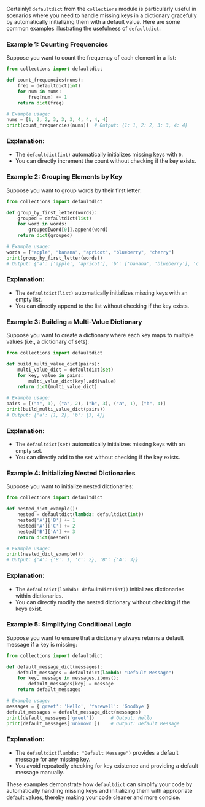 Certainly! `defaultdict` from the `collections` module is particularly useful in scenarios where you need to handle missing keys in a dictionary gracefully by automatically initializing them with a default value. Here are some common examples illustrating the usefulness of `defaultdict`:

### Example 1: Counting Frequencies

Suppose you want to count the frequency of each element in a list:

```python
from collections import defaultdict

def count_frequencies(nums):
    freq = defaultdict(int)
    for num in nums:
        freq[num] += 1
    return dict(freq)

# Example usage:
nums = [1, 2, 2, 3, 3, 3, 4, 4, 4, 4]
print(count_frequencies(nums))  # Output: {1: 1, 2: 2, 3: 3, 4: 4}
```

### Explanation:
- The `defaultdict(int)` automatically initializes missing keys with `0`.
- You can directly increment the count without checking if the key exists.

### Example 2: Grouping Elements by Key

Suppose you want to group words by their first letter:

```python
from collections import defaultdict

def group_by_first_letter(words):
    grouped = defaultdict(list)
    for word in words:
        grouped[word[0]].append(word)
    return dict(grouped)

# Example usage:
words = ["apple", "banana", "apricot", "blueberry", "cherry"]
print(group_by_first_letter(words)) 
# Output: {'a': ['apple', 'apricot'], 'b': ['banana', 'blueberry'], 'c': ['cherry']}
```

### Explanation:
- The `defaultdict(list)` automatically initializes missing keys with an empty list.
- You can directly append to the list without checking if the key exists.

### Example 3: Building a Multi-Value Dictionary

Suppose you want to create a dictionary where each key maps to multiple values (i.e., a dictionary of sets):

```python
from collections import defaultdict

def build_multi_value_dict(pairs):
    multi_value_dict = defaultdict(set)
    for key, value in pairs:
        multi_value_dict[key].add(value)
    return dict(multi_value_dict)

# Example usage:
pairs = [("a", 1), ("a", 2), ("b", 3), ("a", 1), ("b", 4)]
print(build_multi_value_dict(pairs))
# Output: {'a': {1, 2}, 'b': {3, 4}}
```

### Explanation:
- The `defaultdict(set)` automatically initializes missing keys with an empty set.
- You can directly add to the set without checking if the key exists.

### Example 4: Initializing Nested Dictionaries

Suppose you want to initialize nested dictionaries:

```python
from collections import defaultdict

def nested_dict_example():
    nested = defaultdict(lambda: defaultdict(int))
    nested['A']['B'] += 1
    nested['A']['C'] += 2
    nested['B']['A'] += 3
    return dict(nested)

# Example usage:
print(nested_dict_example())
# Output: {'A': {'B': 1, 'C': 2}, 'B': {'A': 3}}
```

### Explanation:
- The `defaultdict(lambda: defaultdict(int))` initializes dictionaries within dictionaries.
- You can directly modify the nested dictionary without checking if the keys exist.

### Example 5: Simplifying Conditional Logic

Suppose you want to ensure that a dictionary always returns a default message if a key is missing:

```python
from collections import defaultdict

def default_message_dict(messages):
    default_messages = defaultdict(lambda: "Default Message")
    for key, message in messages.items():
        default_messages[key] = message
    return default_messages

# Example usage:
messages = {'greet': 'Hello', 'farewell': 'Goodbye'}
default_messages = default_message_dict(messages)
print(default_messages['greet'])      # Output: Hello
print(default_messages['unknown'])    # Output: Default Message
```

### Explanation:
- The `defaultdict(lambda: "Default Message")` provides a default message for any missing key.
- You avoid repeatedly checking for key existence and providing a default message manually.

These examples demonstrate how `defaultdict` can simplify your code by automatically handling missing keys and initializing them with appropriate default values, thereby making your code cleaner and more concise.
